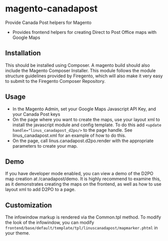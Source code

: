 # magento-canadapost
Provide Canada Post helpers for Magento

* Provides frontend helpers for creating Direct to Post Office maps with Google Maps

## Installation
This should be installed using Composer. A magento build should also include the Magento Composer Installer. This module follows the module structure guidelines provided by Firegento, which will also make it very easy to submit to the Firegento Composer Repository.

## Usage
* In the Magento Admin, set your Google Maps Javascript API Key, and your Canada Post keys
* On the page where you want to create the maps, use your layout xml to install
the javascript module and config template. To do this add `<update handle="linus_canadapost_d2po/>`
to the page handle. See linus_canadapost.xml for an example of how to do this.
* On the page, call linus.canadapost.d2po.render with the appropriate parameters to create your map.

## Demo
If you have developer mode enabled, you can view a demo of the D2PO map creation
at /canadapost/demo. It is highly recommend to examine this, as it demonstrates
creating the maps on the frontend, as well as how to use layout xml to add D2PO to a page.

## Customization
The infowindow markup is rendered via the Common.tpl method. To modify the look
of the infowindow, you can modify `frontend/base/default/template/tpl/linuscanadapost/mapmarker.phtml`
in your theme.
